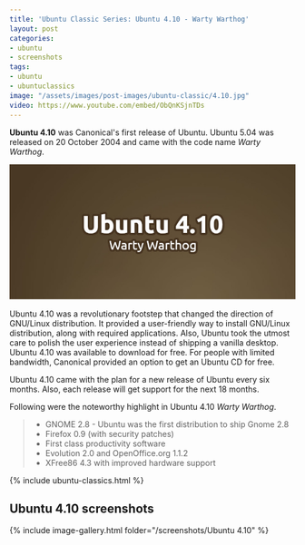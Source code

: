 ```yaml
---
title: 'Ubuntu Classic Series: Ubuntu 4.10 - Warty Warthog'
layout: post
categories:
- ubuntu
- screenshots
tags:
- ubuntu
- ubuntuclassics
image: "/assets/images/post-images/ubuntu-classic/4.10.jpg"
video: https://www.youtube.com/embed/ObQnKSjnTDs
---
```


**Ubuntu 4.10** was Canonical's first release of Ubuntu. Ubuntu 5.04 was released on 20 October 2004 and came with the code name *Warty Warthog*.

![Ubuntu 4.10 Preview](/assets/images/post-images/ubuntu-classic/4.10.jpg)

Ubuntu 4.10 was a revolutionary footstep that changed the direction of GNU/Linux distribution. It provided a user-friendly way to install GNU/Linux distribution, along with required applications. Also, Ubuntu took the utmost care to polish the user experience instead of shipping a vanilla desktop. Ubuntu 4.10 was available to download for free. For people with limited bandwidth, Canonical provided an option to get an Ubuntu CD for free.

Ubuntu 4.10 came with the plan for a new release of Ubuntu every six months. Also, each release will get support for the next 18 months.

Following were the noteworthy highlight in Ubuntu 4.10 *Warty Warthog*.
> - GNOME 2.8 - Ubuntu was the first distribution to ship Gnome 2.8
> - Firefox 0.9 (with security patches)
>  - First class productivity software
>  - Evolution 2.0 and OpenOffice.org 1.1.2 
>  - XFree86 4.3 with improved hardware support

{% include ubuntu-classics.html %}

## Ubuntu 4.10 screenshots
{% include image-gallery.html folder="/screenshots/Ubuntu 4.10" %}
